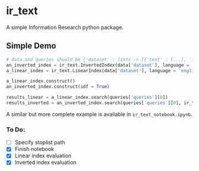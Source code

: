 # ir_text
A simple Information Research python package.

## Simple Demo

```python
# data and queries should be {'dataset' : lists -> [{'text' : [...], 'id' = int}]}
an_inverted_index = ir_text.InvertedIndex(data['dataset'], language = 'english')
a_linear_index = ir_text.LinearIndex(data['dataset'], language = 'english')

a_linear_index.construct()
an_inverted_index.construct(idf = True)

results_linear = a_linear_index.search(queries['queries'][0])
results_inverted = an_inverted_index.search(queries['queries'][0], ir_text.Measures.TF)
```
A similar but more complete example is available in ```ir_text_notebook.ipynb```.

### To Do:
- [ ] Specify stoplist path
- [x] Finish notebook
- [x] Linear index evaluation
- [x] Inverted index evaluation

